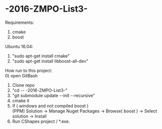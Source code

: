 # -2016-ZMPO-List3-
Requirements:
1) cmake
2) boost

Ubuntu 16.04:
1) "sudo apt-get install cmake"
2) "sudo apt-get install libboost-all-dev"

How run to this project:  
0) open GitBash  
1) Clone repo  
2) "cd -- -2016-ZMPO-List3-"  
3) "git submodule update --init --recursive" 
4) cmake it
5) If ( windows and not compiled boost )  
  (PPM) Solution -> Manage Nuget Packages -> Browse( boost ) -> Select solution -> Install    
6) Run CShapes project / *.exe.  
